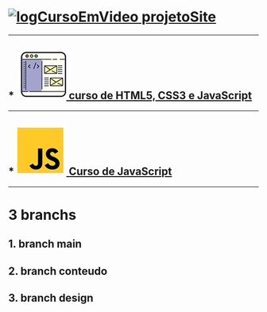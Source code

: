 # [![logCursoEmVideo](curso%20em%20video.ico) projetoSite](https://humbertoeliasoares01.github.io/projetoSite/)
---
## * [![html](imagens/curso-html-css.png) curso de HTML5, CSS3 e JavaScript](Curso-html.html)
---
## * [![javascript](imagens/curso-javascript.png) Curso de JavaScript](curso-js.html)
---
# 3 branchs
## 1. branch main
## 2. branch conteudo
## 3. branch design